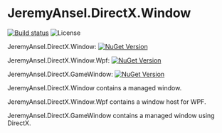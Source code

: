 # JeremyAnsel.DirectX.Window

[![Build status](https://ci.appveyor.com/api/projects/status/k6ao5vicvgddarm0/branch/master?svg=true)](https://ci.appveyor.com/project/JeremyAnsel/jeremyansel-directx-window/branch/master)
![License](https://img.shields.io/github/license/JeremyAnsel/JeremyAnsel.DirectX.Window)

JeremyAnsel.DirectX.Window:
[![NuGet Version](https://buildstats.info/nuget/JeremyAnsel.DirectX.Window)](https://www.nuget.org/packages/JeremyAnsel.DirectX.Window)

JeremyAnsel.DirectX.Window.Wpf:
[![NuGet Version](https://buildstats.info/nuget/JeremyAnsel.DirectX.Window.Wpf)](https://www.nuget.org/packages/JeremyAnsel.DirectX.Window.Wpf)

JeremyAnsel.DirectX.GameWindow:
[![NuGet Version](https://buildstats.info/nuget/JeremyAnsel.DirectX.GameWindow)](https://www.nuget.org/packages/JeremyAnsel.DirectX.GameWindow)

JeremyAnsel.DirectX.Window contains a managed window.

JeremyAnsel.DirectX.Window.Wpf contains a window host for WPF.

JeremyAnsel.DirectX.GameWindow contains a managed window using DirectX.

